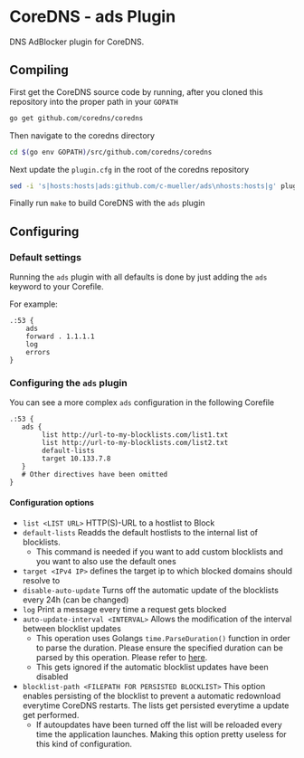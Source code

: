 # CoreDNS - ads Plugin

DNS AdBlocker plugin for CoreDNS.

## Compiling

First get the CoreDNS source code by running, after you cloned this repository into the proper path in your `GOPATH`
```bash
go get github.com/coredns/coredns
```

Then navigate to the coredns directory
```bash
cd $(go env GOPATH)/src/github.com/coredns/coredns
```

Next update
 the `plugin.cfg` in the root of the coredns repository

```bash
sed -i 's|hosts:hosts|ads:github.com/c-mueller/ads\nhosts:hosts|g' plugin.cfg
```

Finally run `make` to build CoreDNS with the `ads` plugin

## Configuring

### Default settings

Running the `ads` plugin with all defaults is done by just adding the `ads` keyword to your Corefile.

For example:
```
.:53 {
    ads
    forward . 1.1.1.1
    log
    errors
}
```

### Configuring the `ads` plugin

You can see a more complex `ads` configuration in the following Corefile

```
.:53 {
   ads {
        list http://url-to-my-blocklists.com/list1.txt
        list http://url-to-my-blocklists.com/list2.txt
        default-lists
        target 10.133.7.8
   }
   # Other directives have been omitted
}
```

#### Configuration options

- `list <LIST URL>` HTTP(S)-URL to a hostlist to Block
- `default-lists` Readds the default hostlists to the internal list of blocklists.
    - This command is needed if you want to add custom blocklists and you want to also use the default ones
- `target <IPv4 IP>` defines the target ip to which blocked domains should resolve to
- `disable-auto-update` Turns off the automatic update of the blocklists every 24h (can be changed)
- `log` Print a message every time a request gets blocked
- `auto-update-interval <INTERVAL>` Allows the modification of the interval between blocklist updates
    - This operation uses Golangs `time.ParseDuration()` function in order to parse the duration.
    Please ensure the specified duration can be parsed by this operation. Please refer to [here](https://golang.org/pkg/time/#ParseDuration).
    - This gets ignored if the automatic blocklist updates have been disabled
- `blocklist-path <FILEPATH FOR PERSISTED BLOCKLIST>` This option enables persisting of the blocklist
  to prevent a automatic redownload everytime CoreDNS restarts. The lists get persisted everytime a update get performed.
    - If autoupdates have been turned off the list will be reloaded every time the application launches.
    Making this option pretty useless for this kind of configuration.